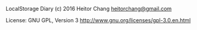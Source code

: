LocalStorage Diary
(c) 2016 Heitor Chang <heitorchang@gmail.com>

License: GNU GPL, Version 3
http://www.gnu.org/licenses/gpl-3.0.en.html
